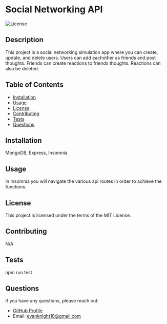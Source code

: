 
# Social Networking API

![License](https://img.shields.io/badge/License-MIT-blue.svg)

## Description

This project is a social networking simulation app where you can create, update, and delete users. Users can add eachother as friends and post thoughts. Friends can create reactions to friends thoughts. Reactions can also be deleted.

## Table of Contents

- [Installation](#installation)
- [Usage](#usage)
- [License](#license)
- [Contributing](#contributing)
- [Tests](#tests)
- [Questions](#questions)

## Installation

MongoDB, Express, Insomnia

## Usage

In Insomnia you will navigate the various api routes in order to achieve the functions.

## License

This project is licensed under the terms of the MIT License.

## Contributing

N/A

## Tests

npm run test

## Questions

If you have any questions, please reach out:

- [GitHub Profile](https://github.com/evanknight18)
- Email: evanknight18@gmail.com
